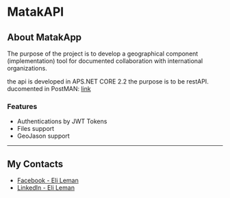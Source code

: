 # MatakAPI

## About MatakApp
The purpose of the project is to develop a geographical component
(implementation) tool for documented collaboration with international organizations.

the api is developed in APS.NET CORE 2.2 the purpose is to be restAPI.
ducomented in PostMAN:
[link](https://documenter.getpostman.com/view/7173606/S1LsXpsP)

### Features
- Authentications by JWT Tokens 
- Files support
- GeoJason support

---

## My Contacts
- [Facebook - Eli Leman](https://www.facebook.com/eli.leman)
- [LinkedIn - Eli Leman](https://www.linkedin.com/in/liel-leman/)
